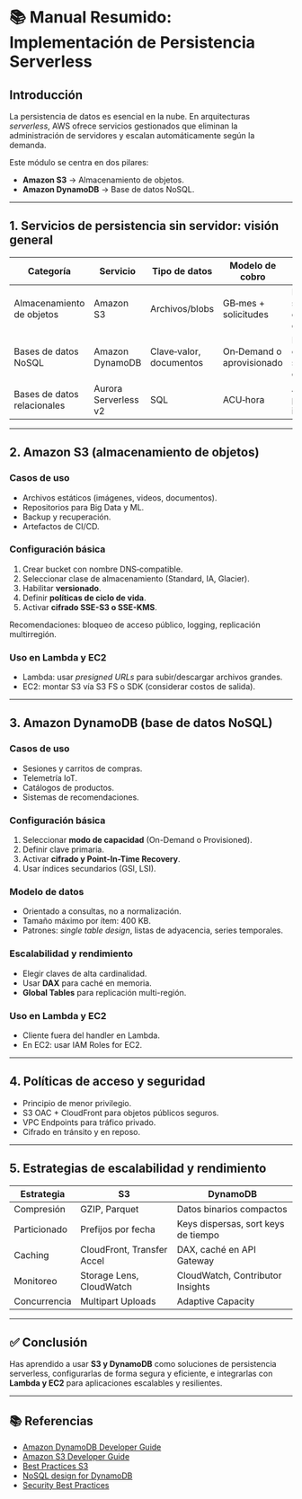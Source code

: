 
# 📚 Manual Resumido: Implementación de Persistencia Serverless

## Introducción
La persistencia de datos es esencial en la nube. En arquitecturas *serverless*, AWS ofrece servicios gestionados que eliminan la administración de servidores y escalan automáticamente según la demanda.

Este módulo se centra en dos pilares:
- **Amazon S3** → Almacenamiento de objetos.
- **Amazon DynamoDB** → Base de datos NoSQL.

---

## 1. Servicios de persistencia sin servidor: visión general

| Categoría | Servicio | Tipo de datos | Modelo de cobro | Casos de uso |
|-----------|----------|---------------|-----------------|--------------|
| Almacenamiento de objetos | Amazon S3 | Archivos/blobs | GB‑mes + solicitudes | Backups, sitios estáticos, data lakes |
| Bases de datos NoSQL | Amazon DynamoDB | Clave‑valor, documentos | On‑Demand o aprovisionado | IoT, catálogos, sesiones, carritos |
| Bases de datos relacionales | Aurora Serverless v2 | SQL | ACU‑hora | Apps con picos irregulares |

---

## 2. Amazon S3 (almacenamiento de objetos)
### Casos de uso
- Archivos estáticos (imágenes, videos, documentos).
- Repositorios para Big Data y ML.
- Backup y recuperación.
- Artefactos de CI/CD.

### Configuración básica
1. Crear bucket con nombre DNS‑compatible.
2. Seleccionar clase de almacenamiento (Standard, IA, Glacier).
3. Habilitar **versionado**.
4. Definir **políticas de ciclo de vida**.
5. Activar **cifrado SSE-S3 o SSE-KMS**.

Recomendaciones: bloqueo de acceso público, logging, replicación multirregión.

### Uso en Lambda y EC2
- Lambda: usar *presigned URLs* para subir/descargar archivos grandes.
- EC2: montar S3 vía S3 FS o SDK (considerar costos de salida).

---

## 3. Amazon DynamoDB (base de datos NoSQL)
### Casos de uso
- Sesiones y carritos de compras.
- Telemetría IoT.
- Catálogos de productos.
- Sistemas de recomendaciones.

### Configuración básica
1. Seleccionar **modo de capacidad** (On-Demand o Provisioned).
2. Definir clave primaria.
3. Activar **cifrado y Point-In-Time Recovery**.
4. Usar índices secundarios (GSI, LSI).

### Modelo de datos
- Orientado a consultas, no a normalización.
- Tamaño máximo por ítem: 400 KB.
- Patrones: *single table design*, listas de adyacencia, series temporales.

### Escalabilidad y rendimiento
- Elegir claves de alta cardinalidad.
- Usar **DAX** para caché en memoria.
- **Global Tables** para replicación multi-región.

### Uso en Lambda y EC2
- Cliente fuera del handler en Lambda.
- En EC2: usar IAM Roles for EC2.

---

## 4. Políticas de acceso y seguridad
- Principio de menor privilegio.
- S3 OAC + CloudFront para objetos públicos seguros.
- VPC Endpoints para tráfico privado.
- Cifrado en tránsito y en reposo.

---

## 5. Estrategias de escalabilidad y rendimiento

| Estrategia | S3 | DynamoDB |
|------------|----|----------|
| Compresión | GZIP, Parquet | Datos binarios compactos |
| Particionado | Prefijos por fecha | Keys dispersas, sort keys de tiempo |
| Caching | CloudFront, Transfer Accel | DAX, caché en API Gateway |
| Monitoreo | Storage Lens, CloudWatch | CloudWatch, Contributor Insights |
| Concurrencia | Multipart Uploads | Adaptive Capacity |

---

## ✅ Conclusión
Has aprendido a usar **S3 y DynamoDB** como soluciones de persistencia serverless, configurarlas de forma segura y eficiente, e integrarlas con **Lambda y EC2** para aplicaciones escalables y resilientes.

---

## 📚 Referencias
- [Amazon DynamoDB Developer Guide](https://docs.aws.amazon.com/amazondynamodb/latest/developerguide/Welcome.html)
- [Amazon S3 Developer Guide](https://docs.aws.amazon.com/AmazonS3/latest/dev/Welcome.html)
- [Best Practices S3](https://docs.aws.amazon.com/whitepapers/latest/storage-design-patterns/overview.html)
- [NoSQL design for DynamoDB](https://docs.aws.amazon.com/amazondynamodb/latest/developerguide/bp-general-nosql-design.html)
- [Security Best Practices](https://aws.amazon.com/architecture/security-best-practices/)
